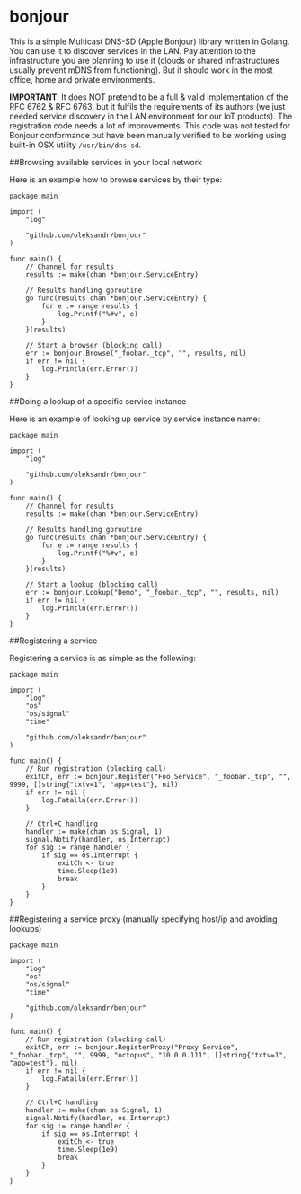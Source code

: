 bonjour
====

This is a simple Multicast DNS-SD (Apple Bonjour) library written in Golang. You can use it to discover services in the LAN. Pay attention to the infrastructure you are planning to use it (clouds or shared infrastructures usually prevent mDNS from functioning). But it should work in the most office, home and private environments.

**IMPORTANT**: It does NOT pretend to be a full & valid implementation of the RFC 6762 & RFC 6763, but it fulfils the requirements of its authors (we just needed service discovery in the LAN environment for our IoT products). The registration code needs a lot of improvements. This code was not tested for Bonjour conformance but have been manually verified to be working using built-in OSX utility `/usr/bin/dns-sd`.


##Browsing available services in your local network

Here is an example how to browse services by their type:

```
package main

import (
    "log"

    "github.com/oleksandr/bonjour"
)

func main() {
    // Channel for results
    results := make(chan *bonjour.ServiceEntry)

    // Results handling goroutine
    go func(results chan *bonjour.ServiceEntry) {
        for e := range results {
            log.Printf("%#v", e)
        }
    }(results)

    // Start a browser (blocking call)
    err := bonjour.Browse("_foobar._tcp", "", results, nil)
    if err != nil {
        log.Println(err.Error())
    }
}
```

##Doing a lookup of a specific service instance

Here is an example of looking up service by service instance name:

```
package main

import (
    "log"

    "github.com/oleksandr/bonjour"
)

func main() {
    // Channel for results
    results := make(chan *bonjour.ServiceEntry)

    // Results handling goroutine
    go func(results chan *bonjour.ServiceEntry) {
        for e := range results {
            log.Printf("%#v", e)
        }
    }(results)

    // Start a lookup (blocking call)
    err := bonjour.Lookup("Demo", "_foobar._tcp", "", results, nil)
    if err != nil {
        log.Println(err.Error())
    }
}
```


##Registering a service

Registering a service is as simple as the following:

```
package main

import (
    "log"
    "os"
    "os/signal"
    "time"

    "github.com/oleksandr/bonjour"
)

func main() {
    // Run registration (blocking call)
    exitCh, err := bonjour.Register("Foo Service", "_foobar._tcp", "", 9999, []string{"txtv=1", "app=test"}, nil)
    if err != nil {
        log.Fatalln(err.Error())
    }

    // Ctrl+C handling
    handler := make(chan os.Signal, 1)
    signal.Notify(handler, os.Interrupt)
    for sig := range handler {
        if sig == os.Interrupt {
            exitCh <- true
            time.Sleep(1e9)
            break
        }
    }
}
```


##Registering a service proxy (manually specifying host/ip and avoiding lookups)

```
package main

import (
    "log"
    "os"
    "os/signal"
    "time"

    "github.com/oleksandr/bonjour"
)

func main() {
    // Run registration (blocking call)
    exitCh, err := bonjour.RegisterProxy("Proxy Service", "_foobar._tcp", "", 9999, "octopus", "10.0.0.111", []string{"txtv=1", "app=test"}, nil)
    if err != nil {
        log.Fatalln(err.Error())
    }

    // Ctrl+C handling
    handler := make(chan os.Signal, 1)
    signal.Notify(handler, os.Interrupt)
    for sig := range handler {
        if sig == os.Interrupt {
            exitCh <- true
            time.Sleep(1e9)
            break
        }
    }
}
```